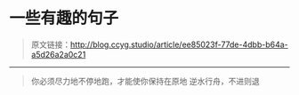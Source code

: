 # 一些有趣的句子

[annotation]: <id> (ee85023f-77de-4dbb-b64a-a5d26a2a0c21)
[annotation]: <status> (public)
[annotation]: <create_time> (2019-05-30 19:07:02)
[annotation]: <category> (心情随笔)
[annotation]: <comments> (false)

> 原文链接：<http://blog.ccyg.studio/article/ee85023f-77de-4dbb-b64a-a5d26a2a0c21>

---

> 你必须尽力地不停地跑，才能使你保持在原地
> 逆水行舟，不进则退